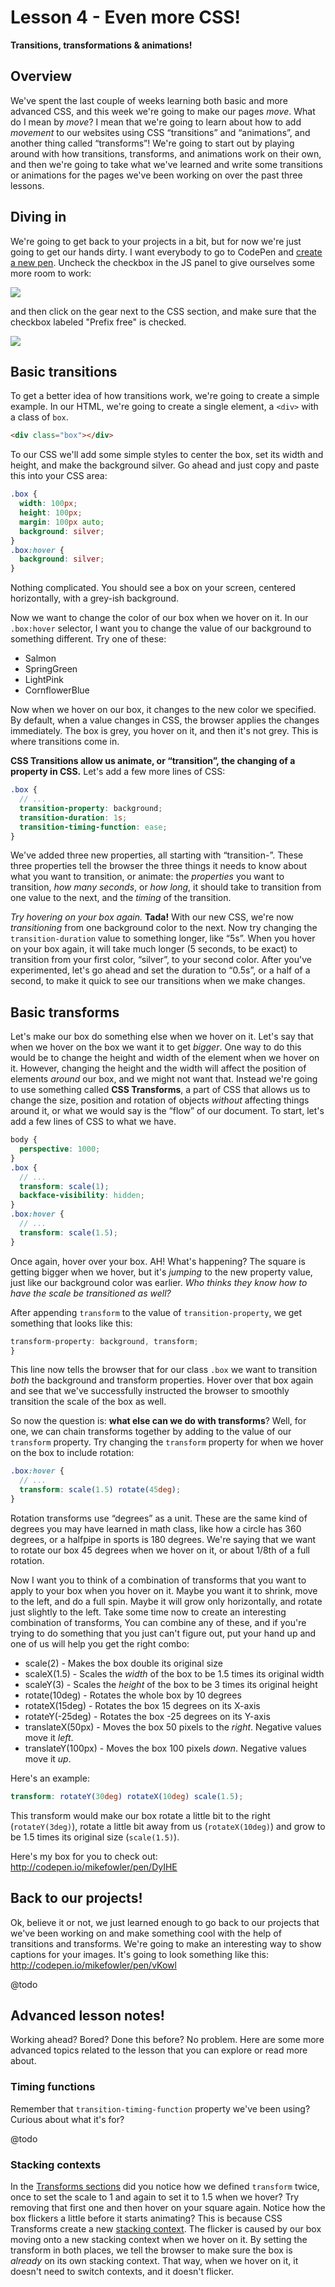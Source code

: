 # Lesson 4 - Even more CSS!

**Transitions, transformations & animations!**

## Overview

We've spent the last couple of weeks learning both basic and more advanced CSS, and this week we're going to make our pages *move*. What do I mean by *move*? I mean that we're going to learn about how to add *movement* to our websites using CSS “transitions” and “animations”, and another thing called “transforms”! We're going to start out by playing around with how transitions, transforms, and animations work on their own, and then we're going to take what we've learned and write some transitions or animations for the pages we've been working on over the past three lessons.

## Diving in

We're going to get back to your projects in a bit, but for now we're just going to get our hands dirty. I want everybody to go to CodePen and [create a new pen](http://codepen.io/pen/). Uncheck the checkbox in the JS panel to give ourselves some more room to work:

![](http://f.cl.ly/items/2n1z1d2c1m3p0Y121j2l/Screen-Shot-2013-12-02-at-7.52.32-PM.jpg)

and then click on the gear next to the CSS section, and make sure that the checkbox labeled "Prefix free" is checked.

![](http://f.cl.ly/items/3s3C2r281s193P1V2g0z/Screen-Shot-2013-12-02-at-8.00.30-PM.jpg)

## Basic transitions

To get a better idea of how transitions work, we're going to create a simple example. In our HTML, we're going to create a single element, a `<div>` with a class of `box`.

``` html
<div class="box"></div>
```

To our CSS we'll add some simple styles to center the box, set its width and height, and make the background silver. Go ahead and just copy and paste this into your CSS area:

``` scss
.box {
  width: 100px;
  height: 100px;
  margin: 100px auto;
  background: silver;
}
.box:hover {
  background: silver;
}
```

Nothing complicated. You should see a box on your screen, centered horizontally, with a grey-ish background.

Now we want to change the color of our box when we hover on it. In our `.box:hover` selector, I want you to change the value of our background to something different. Try one of these:

* Salmon
* SpringGreen
* LightPink
* CornflowerBlue

Now when we hover on our box, it changes to the new color we specified. By default, when a value changes in CSS, the browser applies the changes immediately. The box is grey, you hover on it, and then it's not grey. This is where transitions come in.

**CSS Transitions allow us animate, or “transition”, the changing of a property in CSS.** Let's add a few more lines of CSS:

``` scss
.box {
  // ...
  transition-property: background;
  transition-duration: 1s;
  transition-timing-function: ease;
}
```

We've added three new properties, all starting with “transition-”. These three properties tell the browser the three things it needs to know about what you want to transition, or animate: the *properties* you want to transition, *how many seconds*, or *how long*, it should take to transition from one value to the next, and the *timing* of the transition.

*Try hovering on your box again.* **Tada!** With our new CSS, we're now *transitioning* from one background color to the next. Now try changing the `transition-duration` value to something longer, like “5s”. When you hover on your box again, it will take much longer (5 seconds, to be exact) to transition from your first color, “silver”, to your second color. After you've experimented, let's go ahead and set the duration to “0.5s”, or a half of a second, to make it quick to see our transitions when we make changes.

## Basic transforms

Let's make our box do something else when we hover on it. Let's say that when we hover on the box we want it to get *bigger*. One way to do this would be to change the height and width of the element when we hover on it. However, changing the height and the width will affect the position of elements *around* our box, and we might not want that. Instead we're going to use something called **CSS Transforms**, a part of CSS that allows us to change the size, position and rotation of objects *without* affecting things around it, or what we would say is the “flow” of our document. To start, let's add a few lines of CSS to what we have.

``` scss
body {
  perspective: 1000;
}
.box {
  // ...
  transform: scale(1);
  backface-visibility: hidden;
}
.box:hover {
  // ...
  transform: scale(1.5);
}
```

Once again, hover over your box. AH! What's happening? The square is getting bigger when we hover, but it's *jumping* to the new property value, just like our background color was earlier. *Who thinks they know how to have the scale be transitioned as well?*

After appending `transform` to the value of `transition-property`, we get something that looks like this:

``` scss
transform-property: background, transform;
}
```

This line now tells the browser that for our class `.box` we want to transition *both* the background and transform properties. Hover over that box again and see that we've successfully instructed the browser to smoothly transition the scale of the box as well.

So now the question is: **what else can we do with transforms**? Well, for one, we can chain transforms together by adding to the value of our `transform` property. Try changing the `transform` property for when we hover on the box to include rotation:

``` scss
.box:hover {
  // ...
  transform: scale(1.5) rotate(45deg);
}
```

Rotation transforms use “degrees” as a unit. These are the same kind of degrees you may have learned in math class, like how a circle has 360 degrees, or a halfpipe in sports is 180 degrees. We're saying that we want to rotate our box 45 degrees when we hover on it, or about 1/8th of a full rotation.

Now I want you to think of a combination of transforms that you want to apply to your box when you hover on it. Maybe you want it to shrink, move to the left, and do a full spin. Maybe it will grow only horizontally, and rotate just slightly to the left. Take some time now to create an interesting combination of transforms, You can combine any of these, and if you're trying to do something that you just can't figure out, put your hand up and one of us will help you get the right combo:

* scale(2) - Makes the box double its original size
* scaleX(1.5) - Scales the *width* of the box to be 1.5 times its original width
* scaleY(3) - Scales the *height* of the box to be 3 times its original height
* rotate(10deg) - Rotates the whole box by 10 degrees
* rotateX(15deg) - Rotates the box 15 degrees on its X-axis
* rotateY(-25deg) - Rotates the box -25 degrees on its Y-axis
* translateX(50px) - Moves the box 50 pixels to the *right*. Negative values move it *left*.
* translateY(100px) - Moves the box 100 pixels *down*. Negative values move it *up*.

Here's an example:

``` scss
transform: rotateY(30deg) rotateX(10deg) scale(1.5);
```

This transform would make our box rotate a little bit to the right (`rotateY(3deg)`), rotate a little bit away from us (`rotateX(10deg)`) and grow to be 1.5 times its original size (`scale(1.5)`).

Here's my box for you to check out: http://codepen.io/mikefowler/pen/DyIHE

## Back to our projects!

Ok, believe it or not, we just learned enough to go back to our projects that we've been working on and make something cool with the help of transitions and transforms. We're going to make an interesting way to show captions for your images. It's going to look something like this: http://codepen.io/mikefowler/pen/vKowl

@todo

## Advanced lesson notes!

Working ahead? Bored? Done this before? No problem. Here are some more advanced topics related to the lesson that you can explore or read more about.

### Timing functions

Remember that `transition-timing-function` property we've been using? Curious about what it's for?

@todo

### Stacking contexts

In the [Transforms sections](#transforms) did you notice how we defined `transform` twice, once to set the scale to 1 and again to set it to 1.5 when we hover? Try removing that first one and then hover on your square again. Notice how the box flickers a little before it starts animating? This is because CSS Transforms create a new [stacking context](https://developer.mozilla.org/en-US/docs/Web/Guide/CSS/Understanding_z_index/The_stacking_context). The flicker is caused by our box moving onto a new stacking context when we hover on it. By setting the transform in both places, we tell the browser to make sure the box is *already* on its own stacking context. That way, when we hover on it, it doesn't need to switch contexts, and it doesn't flicker.
